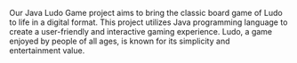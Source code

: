 Our Java Ludo Game project aims to bring the classic board game of Ludo to life in a digital format. This project utilizes Java programming language to create a user-friendly and interactive gaming experience. Ludo, a game enjoyed by people of all ages, is known for its simplicity and entertainment value.
